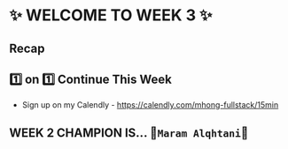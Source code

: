 # :sparkles: WELCOME TO WEEK 3 :sparkles:

## Recap

## :one: on :one: Continue This Week

- Sign up on my Calendly - https://calendly.com/mhong-fullstack/15min



## WEEK 2 CHAMPION IS... :star2:`Maram Alqhtani`:star2:
